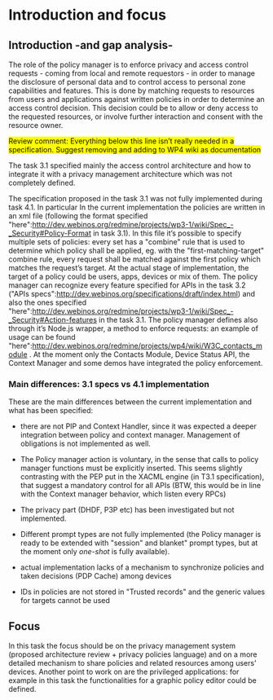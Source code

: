 Introduction and focus
======================

Introduction -and gap analysis-
---------------------------------

The role of the policy manager is to enforce privacy and access control requests - coming from local and remote requestors - in order to manage the disclosure of personal data and to control access to personal zone capabilities and features. This is done by matching requests to resources from users and applications against written policies in order to determine an access control decision. This decision could be to allow or deny access to the requested resources, or involve further interaction and consent with the resource owner.

<span style="background:yellow">Review comment: Everything below this line isn’t really needed in a specification. Suggest removing and adding to WP4 wiki as documentation</span>

The task 3.1 specified mainly the access control architecture and how to integrate it with a privacy management architecture which was not completely defined.

The specification proposed in the task 3.1 was not fully implemented during task 4.1. In particular
In the current implementation the policies are written in an xml file (following the format specified "here":http://dev.webinos.org/redmine/projects/wp3-1/wiki/Spec_-_Security#Policy-Format in task 3.1). In this file it’s possible to specify multiple sets of policies: every set has a "combine" rule that is used to determine which policy shall be applied, eg. with the "first-matching-target" combine rule, every request shall be matched against the first policy which matches the request’s target. At the actual stage of implementation, the target of a policy could be users, apps, devices or mix of them.
The policy manager can recognize every feature specified for APIs in the task 3.2 ("APIs specs":http://dev.webinos.org/specifications/draft/index.html) and also the ones specified "here":http://dev.webinos.org/redmine/projects/wp3-1/wiki/Spec_-_Security#Action-features in the task 3.1.
The policy manager defines also through it’s Node.js wrapper, a method to enforce requests: an example of usage can be found "here":http://dev.webinos.org/redmine/projects/wp4/wiki/W3C_contacts_module .
At the moment only the Contacts Module, Device Status API, the Context Manager and some demos have integrated the policy enforcement.

### Main differences: 3.1 specs vs 4.1 implementation

These are the main differences between the current implementation and what has been specified:

-   there are not PIP and Context Handler, since it was expected a deeper integration between policy and context manager. Management of obligations is not implemented as well.

-   The Policy manager action is voluntary, in the sense that calls to policy manager functions must be explicitly inserted. This seems slightly contrasting with the PEP put in the XACML engine (in T3.1 specification), that suggest a mandatory control for all APIs (BTW, this would be in line with the Context manager behavior, which listen every RPCs)

-   The privacy part (DHDF, P3P etc) has been investigated but not implemented.

-   Different prompt types are not fully implemented (the Policy manager is ready to be extended with "session" and blanket" prompt types, but at the moment only _one-shot_ is fully available).
-   actual implementation lacks of a mechanism to synchronize policies and taken decisions (PDP Cache) among devices
-   IDs in policies are not stored in "Trusted records" and the generic values for targets cannot be used

Focus
-----

In this task the focus should be on the privacy management system (proposed architecture review + privacy policies language) and on a more detailed mechanism to share policies and related resources among users’ devices.
Another point to work on are the privileged applications: for example in this task the functionalities for a graphic policy editor could be defined.

